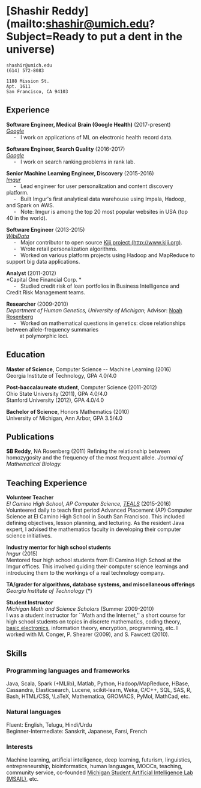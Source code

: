 [Shashir Reddy](mailto:shashir@umich.edu?Subject=Ready to put a dent in the universe)
=============

	shashir@umich.edu
	(614) 572-8083

	1188 Mission St.
	Apt. 1611
	San Francisco, CA 94103


Experience
----------
**Software Engineer, Medical Brain (Google Health)** (2017-present) \
*[Google](http://google.com)* \
&nbsp;&nbsp;&nbsp;&nbsp; - &nbsp; I work on applications of ML on electronic health record data.


**Software Engineer, Search Quality** (2016-2017) \
*[Google](http://google.com)* \
&nbsp;&nbsp;&nbsp;&nbsp; - &nbsp; I work on search ranking problems in rank lab.


**Senior Machine Learning Engineer, Discovery** (2015-2016) \
*[Imgur](http://imgur.com)* \
&nbsp;&nbsp;&nbsp;&nbsp; - &nbsp; Lead engineer for user personalization and content discovery platform. \
&nbsp;&nbsp;&nbsp;&nbsp; - &nbsp; Built Imgur's first analytical data warehouse using Impala, Hadoop, and Spark on AWS. \
&nbsp;&nbsp;&nbsp;&nbsp; - &nbsp; Note: Imgur is among the top 20 most popular websites in USA (top 40 in the world).

**Software Engineer** (2013-2015) \
*[WibiData](https://www.crunchbase.com/organization/wibidata#/entity)* \
&nbsp;&nbsp;&nbsp;&nbsp; - &nbsp; Major contributor to open source [Kiji project (http://www.kiji.org)](http://www.kiji.org). \
&nbsp;&nbsp;&nbsp;&nbsp; - &nbsp; Wrote retail personalization algorithms. \
&nbsp;&nbsp;&nbsp;&nbsp; - &nbsp; Worked on various platform projects using Hadoop and MapReduce to support big data applications.

**Analyst** (2011-2012) \
*Capital One Financial Corp. * \
&nbsp;&nbsp;&nbsp;&nbsp; - &nbsp; Studied credit risk of loan portfolios in Business Intelligence and Credit Risk Management teams.

**Researcher** (2009-2010) \
*Department of Human Genetics, University of Michigan*; Advisor: [Noah Rosenberg](https://rosenberglab.stanford.edu/alumni.html) \
&nbsp;&nbsp;&nbsp;&nbsp; - &nbsp; Worked on mathematical questions in genetics: close relationships between allele-frequency summaries \
&nbsp;&nbsp;&nbsp;&nbsp;&nbsp;&nbsp;&nbsp;&nbsp; at polymorphic loci.


Education
---------

**Master of Science**, Computer Science -- Machine Learning (2016) \
Georgia Institute of Technology, GPA 4.0/4.0

**Post-baccalaureate student**, Computer Science (2011-2012) \
Ohio State University (2011), GPA 4.0/4.0 \
Stanford University (2012), GPA 4.0/4.0

**Bachelor of Science**, Honors Mathematics (2010) \
University of Michigan, Ann Arbor, GPA 3.5/4.0


Publications
------------

**SB Reddy**, NA Rosenberg (2011) Refining the relationship between homozygosity and the frequency of the most frequent allele. *Journal of Mathematical Biology.*


Teaching Experience
--------

**Volunteer Teacher** \
*El Camino High School, AP Computer Science, [TEALS](https://www.tealsk12.org/)* (2015-2016) \
Volunteered daily to teach first period Advanced Placement (AP) Computer Science at El Camino High School in South San Francisco. This included defining objectives, lesson planning, and lecturing. As the resident Java expert, I advised the mathematics faculty in developing their computer science initiatives.

**Industry mentor for high school students** \
*Imgur* (2015) \
Mentored four high school students from El Camino High School at the Imgur offices. This involved guiding their computer science learnings and introducing them to the workings of a real technology company.

**TA/grader for algorithms, database systems, and miscellaneous offerings** \
*Georgia Institute of Technology* (*)

**Student Instructor** \
*Michigan Math and Science Scholars* (Summer 2009-2010) \
I was a student instructor for ``Math and the Internet,'' a short course for high school students on topics in discrete mathematics, coding theory, [basic electronics](http://www-personal.umich.edu/~mconger/2010/Clock/index.html), information theory, encryption, programming, etc. I worked with M. Conger, P. Shearer (2009), and S. Fawcett (2010).

Skills
------

### Programming languages and frameworks

Java, Scala, Spark (+MLlib), Matlab, Python, Hadoop/MapReduce, HBase, Cassandra, Elasticsearch, Lucene, scikit-learn, Weka, C/C++, SQL, SAS, R, Bash, HTML/CSS, \LaTeX, Mathematica, GROMACS, PyMol, MathCad, etc.

### Natural languages

Fluent: English, Telugu, Hindi/Urdu \
Beginner-Intermediate: Sanskrit, Japanese, Farsi, French

### Interests
Machine learning, artificial intelligence, deep learning, futurism, linguistics, entrepreneurship, bioinformatics, human languages, MOOCs, teaching, community service, co-founded [Michigan Student Artificial Intelligence Lab (MSAIL)](https://maizepages.umich.edu/organization/msail), etc.


